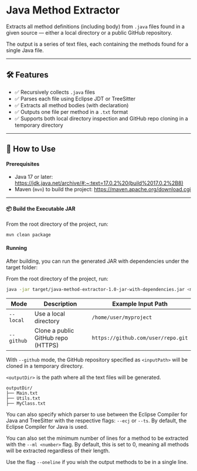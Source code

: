 # Java Method Extractor

Extracts all method definitions (including body) from `.java` files found in a given source — either a local directory
or a public GitHub repository.

The output is a series of text files, each containing the methods found for a single Java file.

---

## 🛠 Features

- ✅ Recursively collects `.java` files
- ✅ Parses each file using Eclipse JDT or TreeSitter
- ✅ Extracts all method bodies (with declaration)
- ✅ Outputs one file per method in a `.txt` format
- ✅ Supports both local directory inspection and GitHub repo cloning in a temporary directory

---

## 🚀 How to Use

#### Prerequisites

- Java 17 or later: https://jdk.java.net/archive/#:~:text=17.0.2%20(build%2017.0.2%2B8)
- Maven (`mvn`) to build the project: https://maven.apache.org/download.cgi

---

#### 📦 Build the Executable JAR

From the root directory of the project, run:

```bash
mvn clean package
```

#### Running

After building, you can run the generated JAR with dependencies under the target folder:

From the root directory of the project, run:

```bash
java -jar target/java-method-extractor-1.0-jar-with-dependencies.jar <mode> <inputPath> <outputDir>
```

| Mode       | Description                        | Example Input Path                 |
|------------|------------------------------------|------------------------------------|
| `--local`  | Use a local directory              | `/home/user/myproject`             |
| `--github` | Clone a public GitHub repo (HTTPS) | `https://github.com/user/repo.git` |

With `--github` mode, the GitHub repository specified as `<inputPath>` will be cloned in a temporary directory.

`<outputDir>` is the path where all the text files will be generated.

```
outputDir/
├── Main.txt
├── Utils.txt
├── MyClass.txt
```

You can also specify which parser to use between the Eclipse Compiler for Java and TreeSitter with the respective flags:
`--ecj` or `--ts`.
By default, the Eclipse Compiler for Java is used.

You can also set the minimum number of lines for a method to be extracted with the `--ml <number>` flag.
By default, this is set to 0, meaning all methods will be extracted regardless of their length.

Use the flag `--oneline` if you wish the output methods to be in a single line.